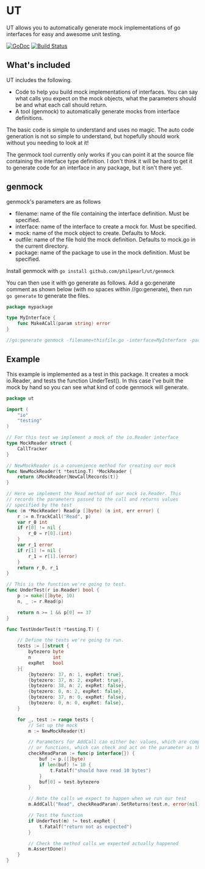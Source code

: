 # UT

UT allows you to automatically generate mock implementations of go interfaces for easy and awesome unit testing.

[![GoDoc](https://godoc.org/github.com/philpearl/ut?status.svg)](https://godoc.org/github.com/philpearl/ut) 
[![Build Status](https://travis-ci.org/philpearl/ut.svg)](https://travis-ci.org/philpearl/ut)

## What's included
UT includes the following.

- Code to help you build mock implementations of interfaces. You can say what calls you expect on the mock objects, what the 
parameters should be and what each call should return.
- A tool (genmock) to automatically generate mocks from interface definitions.

The basic code is simple to understand and uses no magic. The auto code generation is not so simple to understand, but hopefully
should work without you needing to look at it!

The genmock tool currently only works if you can point it at the source file containing the interface type definition. I don't think it 
will be hard to get it to generate code for an interface in any package, but it isn't there yet.

## genmock

genmock's parameters are as follows

- filename: name of the file containing the interface definition. Must be specified.
- interface: name of the interface to create a mock for. Must be specified.
- mock: name of the mock object to create. Defaults to Mock<interface>.
- outfile: name of the file hold the mock definition. Defaults to mock<interface>.go in the current directory.
- package: name of the package to use in the mock definition. Must be specified.

Install genmock with `go install github.com/philpearl/ut/genmock`

You can then use it with go generate as follows. Add a go:generate comment as shown below (with no spaces within //go:generate), then run `go generate` to generate the files.

```go
package mypackage

type MyInterface {
	func MakeACall(param string) error
}

//go:generate genmock -filename=thisfile.go -interface=MyInterface -package mypackage
```

## Example

This example is implemented as a test in this package. It creates a mock io.Reader, and tests the function UnderTest(). In this case I've built the mock by
hand so you can see what kind of code genmock will generate.

```go
package ut

import (
	"io"
	"testing"
)

// For this test we implement a mock of the io.Reader interface
type MockReader struct {
	CallTracker
}

// NewMockReader is a convenience method for creating our mock
func NewMockReader(t *testing.T) *MockReader {
	return &MockReader{NewCallRecords(t)}
}

// Here we implement the Read method of our mock io.Reader. This
// records the parameters passed to the call and returns values
// specified by the test
func (m *MockReader) Read(p []byte) (n int, err error) {
	r := m.TrackCall("Read", p)
	var r_0 int
	if r[0] != nil {
	    r_0 = r[0].(int)
	}
	var r_1 error
	if r[1] != nil {
		r_1 = r[1].(error)
	}
	return r_0, r_1
}

// This is the function we're going to test.
func UnderTest(r io.Reader) bool {
	p := make([]byte, 10)
	n, _ := r.Read(p)

	return n >= 1 && p[0] == 37
}

func TestUnderTest(t *testing.T) {

	// Define the tests we're going to run.
	tests := []struct {
		bytezero byte
		n        int
		expRet   bool
	}{
		{bytezero: 37, n: 1, expRet: true},
		{bytezero: 37, n: 2, expRet: true},
		{bytezero: 38, n: 2, expRet: false},
		{bytezero: 0, n: 2, expRet: false},
		{bytezero: 37, n: 0, expRet: false},
		{bytezero: 0, n: 0, expRet: false},
	}

	for _, test := range tests {
		// Set up the mock
		m := NewMockReader(t)

		// Parameters for AddCall can either be: values, which are compared against the actual parameter;
		// or functions, which can check and act on the parameter as they like
		checkReadParam := func(p interface{}) {
			buf := p.([]byte)
			if len(buf) != 10 {
				t.Fatalf("should have read 10 bytes")
			}
			buf[0] = test.bytezero
		}

		// Note the calls we expect to happen when we run our test
		m.AddCall("Read", checkReadParam).SetReturns(test.n, error(nil))

		// Test the function
		if UnderTest(m) != test.expRet {
			t.Fatalf("return not as expected")
		}

		// Check the method calls we expected actually happened
		m.AssertDone()
	}
}

```